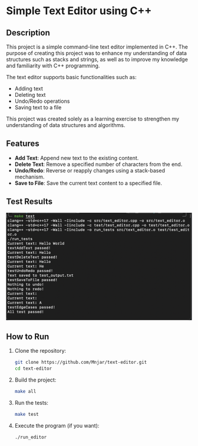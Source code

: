 # Simple Text Editor using C++

## Description

This project is a simple command-line text editor implemented in C++. The purpose of creating this project was to enhance my understanding of data structures such as stacks and strings, as well as to improve my knowledge and familiarity with C++ programming.

The text editor supports basic functionalities such as:

- Adding text
- Deleting text
- Undo/Redo operations
- Saving text to a file

This project was created solely as a learning exercise to strengthen my understanding of data structures and algorithms.

## Features

- **Add Text**: Append new text to the existing content.
- **Delete Text**: Remove a specified number of characters from the end.
- **Undo/Redo**: Reverse or reapply changes using a stack-based mechanism.
- **Save to File**: Save the current text content to a specified file.

## Test Results

![test-result](https://github.com/Mnjar/text-editor/blob/main/test_result.png?raw=true)

## How to Run

1. Clone the repository:

   ```bash
   git clone https://github.com/Mnjar/text-editor.git
   cd text-editor
   ```

2. Build the project:

   ```bash
   make all
   ```

3. Run the tests:

   ```bash
   make test
   ```

4. Execute the program (if you want):

   ```bash
   ./run_editor
   ```
